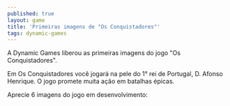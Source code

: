 ```yaml
---
published: true
layout: game
title: 'Primeiras imagens de "Os Conquistadores"'
tags: dynamic-games
---
```

A Dynamic Games liberou as primeiras imagens do jogo "Os Conquistadores".

Em Os Conquistadores você jogará na pele do 1° rei de Portugal, D. Afonso Henrique. O jogo promete muita ação em batalhas épicas.

Aprecie 6 imagens do jogo em desenvolvimento:

